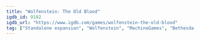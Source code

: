 ```yaml
---
title: "Wolfenstein: The Old Blood"
igdb_id: 9192
igdb_url: "https://www.igdb.com/games/wolfenstein-the-old-blood"
tag: ["Standalone expansion", "Wolfenstein", "MachineGames", "Bethesda Softworks", "Shooter", "Adventure", "Single player", "First person", "Action", "Fantasy", "Science fiction", "Horror", "Historical"]
---
```

